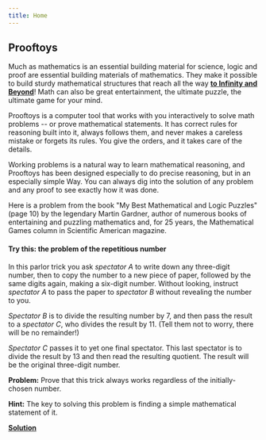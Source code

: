 ```yaml
---
title: Home
---
```


## Prooftoys

Much as mathematics is an essential building material for science,
logic and proof are essential building materials of mathematics.  They
make it possible to build sturdy mathematical structures that reach
all the way **<a target=_blank
href="https://www.youtube.com/watch?v=2VSYmGSJtCA">to Infinity and
Beyond</a>**!  Math can also be great entertainment, the ultimate
puzzle, the ultimate game for your mind.

Prooftoys is a computer tool that works with you interactively to
solve math problems -- or prove mathematical statements.  It has
correct rules for reasoning built into it, always follows them, and
never makes a careless mistake or forgets its rules.  You give the
orders, and it takes care of the details.

Working problems is a natural way to learn mathematical reasoning, and
Prooftoys has been designed especially to do precise reasoning, but in
an especially simple Way.  You can always dig into the solution of any
problem and any proof to see exactly how it was done.

Here is a problem from the book "My Best Mathematical and Logic
Puzzles" (page 10) by the legendary Martin Gardner, author of numerous
books of entertaining and puzzling mathematics and, for 25 years, the
Mathematical Games column in Scientific American magazine.

#### Try this: the problem of the repetitious number

In this parlor trick you ask *spectator A* to write down any three-digit
number, then to copy the number to a new piece of paper, followed by
the same digits again, making a six-digit number.  Without looking,
instruct *spectator A* to pass the paper to *spectator B* without
revealing the number to you.

*Spectator B* is to divide the resulting number by 7, and then pass the
result to a *spectator C*, who divides the result by 11. (Tell them not
to worry, there will be no remainder!)

*Spectator C* passes it to yet one final spectator.  This last
spectator is to divide the result by 13 and then read the resulting
quotient.  The result will be the original three-digit number.

**Problem:** Prove that this trick always works regardless of the
initially-chosen number.

**Hint:** The key to solving this problem is finding a simple
mathematical statement of it.

**[Solution](/basic-solutions/)**
